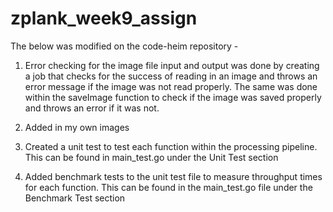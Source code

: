 # zplank_week9_assign

The below was modified on the code-heim repository - 

1) Error checking for the image file input and output was done by creating a job that checks for the success of reading in an image and throws an error message if the image was not read properly. The same was done within the saveImage function to check if the image was saved properly and throws an error if it was not. 

2) Added in my own images 

3) Created a unit test to test each function within the processing pipeline. This can be found in main_test.go under the Unit Test section 

4) Added benchmark tests to the unit test file to measure throughput times for each function. This can be found in the main_test.go file under the Benchmark Test section 